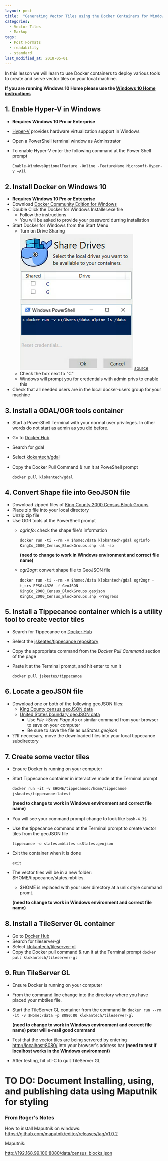 ```yaml
---
layout: post
title:  "Generating Vector Tiles using the Docker Containers for Windows 10 (Pro and Enterprise)"
categories:
  - Vector Tiles
  - Markup
tags:
  - Post Formats
  - readability
  - standard
last_modified_at: 2018-05-01
---
```



In this lesson we will learn to use Docker containers to deploy various tools to create and serve vector tiles on your local machine.
<!--more-->

__If you are running Windows 10 Home please use the [Windows 10 Home instructions](/vector%20tiles/markup/2018/05/01/VectorTileWorkshop-Windows10Home.html)__

## 1. Enable Hyper-V in Windows ##
+ __Requires Windows 10 Pro  or Enterprise__
+ [Hyper-V](https://docs.microsoft.com/en-us/virtualization/hyper-v-on-windows/about/) provides hardware virtualization support in Windows
+ Open a PowerShell terminal window as Adminstrator
+ To enable Hyper-V enter the following command at the Power Shell prompt
  
  `Enable-WindowsOptionalFeature -Online -FeatureName Microsoft-Hyper-V –All`

## 2. Install Docker on Windows 10 ##
+ __Requires Windows 10 Pro  or Enterprise__
+ Download [Docker Community Edition for Windows](https://docs.docker.com/docker-for-windows/install/#download-docker-for-windows)
+ Double Click the Docker for Windows Installer.exe file
  + Follow the instructions
  + You will be asked to provide your password durring installation
+ Start Docker for Windows from the Start Menu
  + Turn on Drive Sharing ![screen shot](/assets/images/windows10pro_docker_share_drives.png "Docker Share Drives Settings") [source](https://forums.docker.com/t/volume-mounts-in-windows-does-not-work/10693/6)
  + Check the box next to "C"
  + Windows will prompt you for credentials with admin privs to enable this
+ Check that all needed users are in the local docker-users group for your machine

## 3. Install a GDAL/OGR tools container ##
+ Start a PowerShell Terminal with your normal user privileges. In other words do not start as admin as you did before.
+ Go to [Docker Hub](https://hub.docker.com/)
+ Search for gdal
+ Select [klokantech/gdal](https://hub.docker.com/r/klokantech/gdal/)
+ Copy the Docker Pull Command & run it at PoweShell prompt
  
  `docker pull klokantech/gdal`

## 4. Convert Shape file into GeoJSON file ##
+ Download zipped files of [King County 2000 Census Block Groups](https://drive.google.com/open?id=1UKC5AZYtN1tId1jqORPmBO90LetsYJ9C)
+ Place zip file into your local directory
+ Unzip zip file
+ Use OGR tools at the PowerShell prompt
  + _ogrinfo_: check the shape file's information

    `docker run -ti --rm -v $home:/data klokantech/gdal ogrinfo KingCo_2000_Census_BlockGroups.shp -al -so`
  
    __(need to change to work in Windows environment and correct file name)__

   + _ogr2ogr_: convert shape file to GeoJSON file
  
	  `docker run -ti --rm -v $home:/data klokantech/gdal ogr2ogr -t_srs EPSG:4326 -f GeoJSON KingCo_2000_Census_BlockGroups.geojson KingCo_2000_Census_BlockGroups.shp -Progress`

 
## 5. Install a Tippecanoe container which is a utility tool to create vector tiles ##
* Search for Tippecanoe on [Docker Hub](https://hub.docker.com/)
* Select the [jskeates/tippecanoe repository](https://hub.docker.com/r/jskeates/tippecanoe/)
* Copy the appropriate command from the *Docker Pull Command* section of the page
* Paste it at the Terminal prompt, and hit enter to run it

	`docker pull jskeates/tippecanoe`

## 6. Locate a geoJSON file ##
+ Download one or both of the following geoJSON files:
  + [King County census geoJSON data](https://drive.google.com/file/d/1ofMZSOH34HIMNKqjo0w4H9qzzAukCKQg/view?usp=sharing)
  + [United States boundary geoJSON data](https://raw.githubusercontent.com/pkgeo-org/jekyll-site-code/master/tippecanoe/usStates.geojson)
	+ Use _File->Save Page As_ or similar command from your browser to save on your computer
	+ Be sure to save the file as _usStates.geojson_
+ ??If neccesary, move the downloaded files into your local tippecanoe subdirectory

## 7. Create some vector tiles ##
+ Ensure Docker is running on your computer
+ Start Tippecanoe container in interactive mode at the Terminal prompt

	`docker run -it -v $HOME/tippecanoe:/home/tippecanoe jskeates/tippecanoe:latest`

  __(need to change to work in Windows environment and correct file name)__

+ You will see your command prompt change to look like `bash-4.3$`
+ Use the tippecanoe command at the Terminal prompt to create vector tiles from the geoJSON file

	`tippecanoe -o states.mbtiles usStates.geojson`
	
+ Exit the container when it is done

	`exit`
	
+ The vector tiles will be in a new folder: $HOME/tippecanoe/states.mbtiles.
  + $HOME is replaced with your user directory at a unix style command promt.

  __(need to change to work in Windows environment and correct file name)__
  
## 8. Install a TileServer GL container ##
+ Go to [Docker Hub](https://hub.docker.com/)
+ Search for tileserver-gl
+ Select [klokantech/tileserver-gl](https://hub.docker.com/r/klokantech/tileserver-gl/)
+ Copy the Docker pull command & run it at the Terminal prompt
  `docker pull klokantech/tileserver-gl`

## 9. Run TileServer GL ##
+ Ensure Docker is running on your computer
+ From the command line change into the directory where you have placed your mbtiles file.

+ Start the TileServer GL container from the command lin
  `docker run --rm -it -v $Home:/data -p 8080:80 klokantech/tileserver-gl`

  __(need to change to work in Windows environment and correct file name) peter will e-mail good command__
  
+ Test that the vector tiles are being servered by entering [http://localhost:8080/](http://localhost:8080) into your browser's address bar
  __(need to test if localhost works in the Windows environment)__
+ After testing, hit ctl-C to quit TileServer GL

# TO DO: Document Installing, using, and publishing data using Maputnik for styling #
### From Roger's Notes ###
How to install Maputnik on windows:
https://github.com/maputnik/editor/releases/tag/v1.0.2

Maputnik:

http://192.168.99.100:8080/data/census_blocks.json
